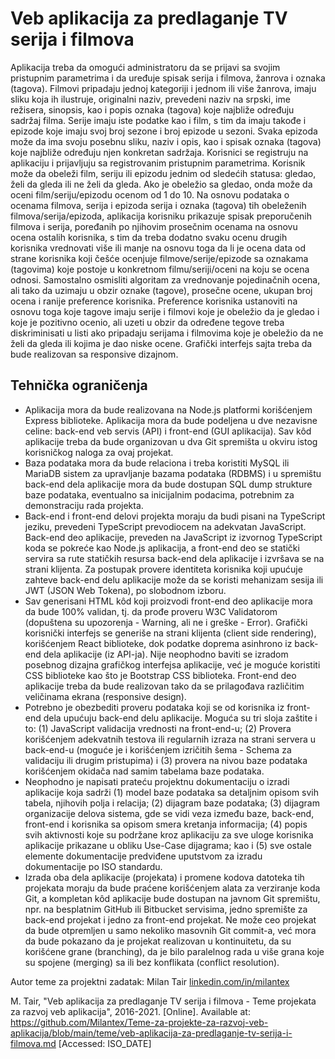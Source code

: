 # Veb aplikacija za predlaganje TV serija i filmova

Aplikacija treba da omogući administratoru da se prijavi sa svojim pristupnim parametrima i da uređuje spisak serija i filmova, žanrova i oznaka (tagova). Filmovi pripadaju jednoj kategoriji i jednom ili više žanrova, imaju sliku koja ih ilustruje, originalni naziv, prevedeni naziv na srpski, ime režisera, sinopsis, kao i popis oznaka (tagova) koje najbliže određuju sadržaj filma. Serije imaju iste podatke kao i film, s tim da imaju takođe i epizode koje imaju svoj broj sezone i broj epizode u sezoni. Svaka epizoda može da ima svoju posebnu sliku, naziv i opis, kao i spisak oznaka (tagova) koje najbliže određuju njen konkretan sadržaja. Korisnici se registruju na aplikaciju i prijavljuju sa registrovanim pristupnim parametrima. Korisnik može da obeleži film, seriju ili epizodu jednim od sledećih statusa: gledao, želi da gleda ili ne želi da gleda. Ako je obeležio sa gledao, onda može da oceni film/seriju/epizodu ocenom od 1 do 10. Na osnovu podataka o ocenama filmova, serija i epizoda serija i oznaka (tagova) tih obeleženih filmova/serija/epizoda, aplikacija korisniku prikazuje spisak preporučenih filmova i serija, poređanih po njihovim prosečnim ocenama na osnovu ocena ostalih korisnika, s tim da treba dodatno svaku ocenu drugih korisnika vrednovati više ili manje na osnovu toga da li je ocena data od strane korisnika koji češće ocenjuje filmove/serije/epizode sa oznakama (tagovima) koje postoje u konkretnom filmu/seriji/oceni na koju se ocena odnosi. Samostalno osmisliti algoritam za vrednovanje pojedinačnih ocena, ali tako da uzimaju u obzir oznake (tagove), prosečne ocene, ukupan broj ocena i ranije preference korisnika. Preference korisnika ustanoviti na osnovu toga koje tagove imaju serije i filmovi koje je obeležio da je gledao i koje je pozitivno ocenio, ali uzeti u obzir da određene tegove treba diskriminisati u listi ako pripadaju serijama i filmovima koje je obeležio da ne želi da gleda ili kojima je dao niske ocene. Grafički interfejs sajta treba da bude realizovan sa responsive dizajnom.

## Tehnička ograničenja

- Aplikacija mora da bude realizovana na Node.js platformi korišćenjem Express biblioteke. Aplikacija mora da bude podeljena u dve nezavisne celine: back-end veb servis (API) i front-end (GUI aplikacija). Sav kôd aplikacije treba da bude organizovan u dva Git spremišta u okviru istog korisničkog naloga za ovaj projekat.
- Baza podataka mora da bude relaciona i treba koristiti MySQL ili MariaDB sistem za upravljanje bazama podataka (RDBMS) i u spremištu back-end dela aplikacije mora da bude dostupan SQL dump strukture baze podataka, eventualno sa inicijalnim podacima, potrebnim za demonstraciju rada projekta.
- Back-end i front-end delovi projekta moraju da budi pisani na TypeScript jeziku, prevedeni TypeScript prevodiocem na adekvatan JavaScript. Back-end deo aplikacije, preveden na JavaScript iz izvornog TypeScript koda se pokreće kao Node.js aplikacija, a front-end deo se statički servira sa rute statičkih resursa back-end dela aplikacije i izvršava se na strani klijenta. Za postupak provere identiteta korisnika koji upućuje zahteve back-end delu aplikacije može da se koristi mehanizam sesija ili JWT (JSON Web Tokena), po slobodnom izboru.
- Sav generisani HTML kôd koji proizvodi front-end deo aplikacije mora da bude 100% validan, tj. da prođe proveru W3C Validatorom (dopuštena su upozorenja - Warning, ali ne i greške - Error). Grafički korisnički interfejs se generiše na strani klijenta (client side rendering), korišćenjem React biblioteke, dok podatke doprema asinhrono iz back-end dela aplikacije (iz API-ja). Nije neophodno baviti se izradom posebnog dizajna grafičkog interfejsa aplikacije, već je moguće koristiti CSS biblioteke kao što je Bootstrap CSS biblioteka. Front-end deo aplikacije treba da bude realizovan tako da se prilagođava različitim veličinama ekrana (responsive design).
- Potrebno je obezbediti proveru podataka koji se od korisnika iz front-end dela upućuju back-end delu aplikacije. Moguća su tri sloja zaštite i to: (1) JavaScript validacija vrednosti na front-end-u; (2) Provera korišćenjem adekvatnih testova ili regularnih izraza na strani servera u back-end-u (moguće je i korišćenjem izričitih šema - Schema za validaciju ili drugim pristupima) i (3) provera na nivou baze podataka korišćenjem okidača nad samim tabelama baze podataka.
- Neophodno je napisati prateću projektnu dokumentaciju o izradi aplikacije koja sadrži (1) model baze podataka sa detaljnim opisom svih tabela, njihovih polja i relacija; (2) dijagram baze podataka; (3) dijagram organizacije delova sistema, gde se vidi veza između baze, back-end, front-end i korisnika sa opisom smera kretanja informacija; (4) popis svih aktivnosti koje su podržane kroz aplikaciju za sve uloge korisnika aplikacije prikazane u obliku Use-Case dijagrama; kao i (5) sve ostale elemente dokumentacije predviđene uputstvom za izradu dokumentacije po ISO standardu.
- Izrada oba dela aplikacije (projekata) i promene kodova datoteka tih projekata moraju da bude praćene korišćenjem alata za verziranje koda Git, a kompletan kôd aplikacije bude dostupan na javnom Git spremištu, npr. na besplatnim GitHub ili Bitbucket servisima, jedno spremište za back-end projekat i jedno za front-end projekat. Ne može ceo projekat da bude otpremljen u samo nekoliko masovnih Git commit-a, već mora da bude pokazano da je projekat realizovan u kontinuitetu, da su korišćene grane (branching), da je bilo paralelnog rada u više grana koje su spojene (merging) sa ili bez konflikata (conflict resolution).

Autor teme za projektni zadatak: Milan Tair [linkedin.com/in/milantex](https://linkedin.com/in/milantex)

M. Tair, "Veb aplikacija za predlaganje TV serija i filmova - Teme projekata za razvoj veb aplikacija", 2016-2021. [Online]. Available at: https://github.com/Milantex/Teme-za-projekte-za-razvoj-veb-aplikacija/blob/main/teme/veb-aplikacija-za-predlaganje-tv-serija-i-filmova.md [Accessed: ISO_DATE]
